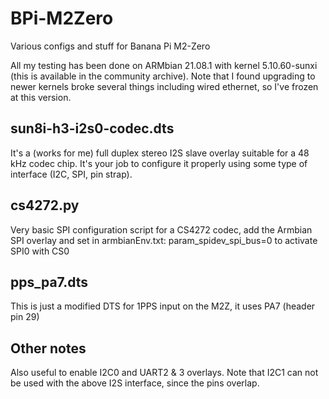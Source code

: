 # BPi-M2Zero
Various configs and stuff for Banana Pi M2-Zero

All my testing has been done on ARMbian 21.08.1 with kernel 5.10.60-sunxi (this is available in the community archive).
Note that I found upgrading to newer kernels broke several things including wired ethernet, so I've frozen at this version.

## sun8i-h3-i2s0-codec.dts
It's a (works for me) full duplex stereo I2S slave overlay suitable for a 48 kHz codec chip.
It's your job to configure it properly using some type of interface (I2C, SPI, pin strap).

## cs4272.py
Very basic SPI configuration script for a CS4272 codec, add the Armbian SPI overlay and set in armbianEnv.txt:
param_spidev_spi_bus=0 to activate SPI0 with CS0

## pps_pa7.dts
This is just a modified DTS for 1PPS input on the M2Z, it uses PA7 (header pin 29)

## Other notes
Also useful to enable I2C0 and UART2 & 3 overlays. Note that I2C1 can not be used with the above I2S interface, since the pins overlap.
